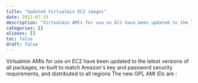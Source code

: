 ```yaml
---
title: "Updated Virtualmin EC2 images"
date: 2011-07-31
description: "Virtualmin AMIs for use on EC2 have been updated to the latest versions of all packages, re-built..."
categories: []
aliases: []
toc: false
draft: false
---
```

Virtualmin AMIs for use on EC2 have been updated to the latest versions of all packages, re-built to match Amazon's key and password security requirements, and distributed to all regions The new GPL AMI IDs are :
